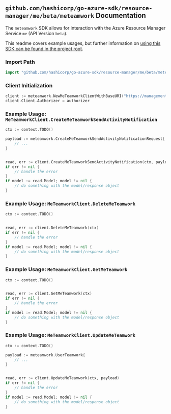 
## `github.com/hashicorp/go-azure-sdk/resource-manager/me/beta/meteamwork` Documentation

The `meteamwork` SDK allows for interaction with the Azure Resource Manager Service `me` (API Version `beta`).

This readme covers example usages, but further information on [using this SDK can be found in the project root](https://github.com/hashicorp/go-azure-sdk/tree/main/docs).

### Import Path

```go
import "github.com/hashicorp/go-azure-sdk/resource-manager/me/beta/meteamwork"
```


### Client Initialization

```go
client := meteamwork.NewMeTeamworkClientWithBaseURI("https://management.azure.com")
client.Client.Authorizer = authorizer
```


### Example Usage: `MeTeamworkClient.CreateMeTeamworkSendActivityNotification`

```go
ctx := context.TODO()

payload := meteamwork.CreateMeTeamworkSendActivityNotificationRequest{
	// ...
}


read, err := client.CreateMeTeamworkSendActivityNotification(ctx, payload)
if err != nil {
	// handle the error
}
if model := read.Model; model != nil {
	// do something with the model/response object
}
```


### Example Usage: `MeTeamworkClient.DeleteMeTeamwork`

```go
ctx := context.TODO()


read, err := client.DeleteMeTeamwork(ctx)
if err != nil {
	// handle the error
}
if model := read.Model; model != nil {
	// do something with the model/response object
}
```


### Example Usage: `MeTeamworkClient.GetMeTeamwork`

```go
ctx := context.TODO()


read, err := client.GetMeTeamwork(ctx)
if err != nil {
	// handle the error
}
if model := read.Model; model != nil {
	// do something with the model/response object
}
```


### Example Usage: `MeTeamworkClient.UpdateMeTeamwork`

```go
ctx := context.TODO()

payload := meteamwork.UserTeamwork{
	// ...
}


read, err := client.UpdateMeTeamwork(ctx, payload)
if err != nil {
	// handle the error
}
if model := read.Model; model != nil {
	// do something with the model/response object
}
```
